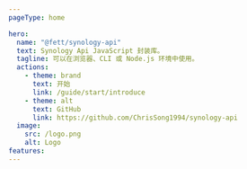 ```yaml
---
pageType: home

hero:
  name: "@fett/synology-api"
  text: Synology Api JavaScript 封装库。
  tagline: 可以在浏览器、CLI 或 Node.js 环境中使用。
  actions:
    - theme: brand
      text: 开始
      link: /guide/start/introduce
    - theme: alt
      text: GitHub
      link: https://github.com/ChrisSong1994/synology-api
  image:
    src: /logo.png
    alt: Logo
features:
---
```

